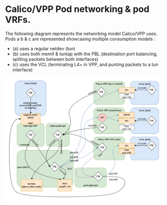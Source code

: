 # Calico/VPP Pod networking & pod VRFs.

The following diagram represents the networking model Calico/VPP uses.
Pods a b & c are represented showcasing multiple consumption models :

- (a) uses a regular netdev (tun)
- (b) uses both memif & tuntap with the PBL (destination port balancing, spliting packets between both interfaces)
- (c) uses the VCL (terminating L4+ in VPP, and punting packets to a tun interface)

![Calico/VPP networking model](_static/calico_vpp_vrf_layout.drawio.png)



